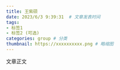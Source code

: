 ```yaml
---
title: 王紫硕  
date: 2023/6/3 9:39:31  # 文章发表时间
tags:
- 标签1
- 标签2 (可选)
categories: group # 分类
thumbnail: https://xxxxxxxxxx.png # 略缩图
---
```


文章正文